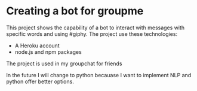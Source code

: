 # Creating a bot for groupme


This project shows the capability of a bot to interact with messages with specific words and using #giphy.
The project use these technologies:
* A Heroku account
* node.js and npm packages

The project is used in my groupchat for friends

In the future I will change to python becauase I want to implement NLP and python offer better options.

